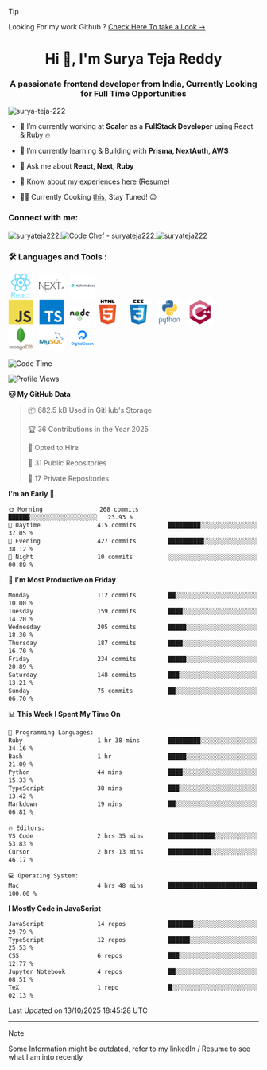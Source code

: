 > [!TIP]
> Looking For my work Github ? [Check Here To take a Look ->](https://github.com/suryateja-7)


<h1 align="center">Hi 👋, I'm Surya Teja Reddy</h1>
<h3 align="center">A passionate frontend developer from India, Currently Looking for Full Time Opportunities</h3>

<p align="left"> <img src="https://komarev.com/ghpvc/?username=surya-teja-222&label=Profile%20views&color=0e75b6&style=flat" alt="surya-teja-222" /> </p>

-   🔭 I’m currently working at **Scaler** as a **FullStack Developer** using React & Ruby 🔥

-   🌱 I’m currently learning & Building with **Prisma, NextAuth, AWS**

-   💬 Ask me about **React, Next, Ruby**

-   📄 Know about my experiences [here (Resume)](https://suryaa-codes.vercel.app/resume)

-   🧑‍🍳 Currently Cooking [this](https://suryaa-codes.vercel.app/), Stay Tuned! 😉

<h3 align="left">Connect with me:</h3>
<p align="left">
    <a href="https://linkedin.com/in/suryateja222" target="blank">
        <img align="center"
            src="https://raw.githubusercontent.com/rahuldkjain/github-profile-readme-generator/master/src/images/icons/Social/linked-in-alt.svg"
            alt="suryateja222"
            height="40"
            width="40"
        />
    </a>
    <a href="https://www.codechef.com/users/suryateja222" target="blank">
    <img align="center"
            src="https://d2beiqkhq929f0.cloudfront.net/public_assets/assets/000/073/618/original/Codechef_icon.jpg" alt="Code Chef - suryateja222" height="40"
            width="40" />
    </a>
    <a href="https://www.leetcode.com/suryateja222" target="blank"><img align="center"
            src="https://raw.githubusercontent.com/rahuldkjain/github-profile-readme-generator/master/src/images/icons/Social/leet-code.svg"
            alt="suryateja222" height="40" width="40" /></a>
</p>

### 🛠️  Languages and Tools :


<div id="frameworks">
    <img src="icons_readme/react.svg" title="react" alt="react" width="50" height="50"  />&nbsp;&nbsp;
    <img src="icons_readme/nextjs.svg" title="nextjs" alt="next" width="50" height="50"  />&nbsp;&nbsp;
    <img src="icons_readme/tailwindcss.svg" title="tailwindcss" alt="tailwindcss" width="50" height="50"  />&nbsp;&nbsp;
</div>


<div id="languages-oops" >
    <img src="icons_readme/javascript.svg" title="javascript" alt="javascript" width="50" height="50"  />&nbsp;&nbsp;
     <img src="https://raw.githubusercontent.com/devicons/devicon/master/icons/typescript/typescript-original.svg" title="Typescript" alt="Typescript" width="50" height="50"  />&nbsp;&nbsp;
     <img src="https://raw.githubusercontent.com/devicons/devicon/master/icons/nodejs/nodejs-original-wordmark.svg"
      alt="nodejs" width="40" height="40" />&nbsp;&nbsp;
    <img src="icons_readme/html5.svg" title="HTML5" alt="html5" width="50" height="50"  />&nbsp;&nbsp;
    <img src="icons_readme/css3.svg" title="CSS3" alt="CSS3" width="50" height="50"  />&nbsp;&nbsp;
    <img src="icons_readme/python.svg" title="Python" alt="python" width="50" height="50"  />&nbsp;&nbsp;
    <img src="icons_readme/cpp.svg" title="cpp" alt="cpp" width="50" height="50"  />&nbsp;&nbsp;
</div>

<div id="languages-dbs">
    <img src="icons_readme/mongodb.svg" title="Mongodb" alt="Mongodb" width="50" height="50"  />&nbsp;&nbsp;
    <img src="icons_readme/mysql.svg" title="MySql" alt="Mysql" width="50" height="50"  />&nbsp;&nbsp;
    <img src="icons_readme/digitalocean.svg" title="DigitalOcean" alt="DigitalOcean" width="50" height="50"  />&nbsp;&nbsp;



<!--START_SECTION:waka-->
![Code Time](http://img.shields.io/badge/Code%20Time-1%2C420%20hrs%2034%20mins-blue)

![Profile Views](http://img.shields.io/badge/Profile%20Views-0-blue)

**🐱 My GitHub Data** 

> 📦 682.5 kB Used in GitHub's Storage 
 > 
> 🏆 36 Contributions in the Year 2025
 > 
> 💼 Opted to Hire
 > 
> 📜 31 Public Repositories 
 > 
> 🔑 17 Private Repositories 
 > 
**I'm an Early 🐤** 

```text
🌞 Morning                268 commits         ██████░░░░░░░░░░░░░░░░░░░   23.93 % 
🌆 Daytime                415 commits         █████████░░░░░░░░░░░░░░░░   37.05 % 
🌃 Evening                427 commits         ██████████░░░░░░░░░░░░░░░   38.12 % 
🌙 Night                  10 commits          ░░░░░░░░░░░░░░░░░░░░░░░░░   00.89 % 
```
📅 **I'm Most Productive on Friday** 

```text
Monday                   112 commits         ██░░░░░░░░░░░░░░░░░░░░░░░   10.00 % 
Tuesday                  159 commits         ████░░░░░░░░░░░░░░░░░░░░░   14.20 % 
Wednesday                205 commits         █████░░░░░░░░░░░░░░░░░░░░   18.30 % 
Thursday                 187 commits         ████░░░░░░░░░░░░░░░░░░░░░   16.70 % 
Friday                   234 commits         █████░░░░░░░░░░░░░░░░░░░░   20.89 % 
Saturday                 148 commits         ███░░░░░░░░░░░░░░░░░░░░░░   13.21 % 
Sunday                   75 commits          ██░░░░░░░░░░░░░░░░░░░░░░░   06.70 % 
```


📊 **This Week I Spent My Time On** 

```text
💬 Programming Languages: 
Ruby                     1 hr 38 mins        █████████░░░░░░░░░░░░░░░░   34.16 % 
Bash                     1 hr                █████░░░░░░░░░░░░░░░░░░░░   21.09 % 
Python                   44 mins             ████░░░░░░░░░░░░░░░░░░░░░   15.33 % 
TypeScript               38 mins             ███░░░░░░░░░░░░░░░░░░░░░░   13.42 % 
Markdown                 19 mins             ██░░░░░░░░░░░░░░░░░░░░░░░   06.81 % 

🔥 Editors: 
VS Code                  2 hrs 35 mins       █████████████░░░░░░░░░░░░   53.83 % 
Cursor                   2 hrs 13 mins       ████████████░░░░░░░░░░░░░   46.17 % 

💻 Operating System: 
Mac                      4 hrs 48 mins       █████████████████████████   100.00 % 
```

**I Mostly Code in JavaScript** 

```text
JavaScript               14 repos            ███████░░░░░░░░░░░░░░░░░░   29.79 % 
TypeScript               12 repos            ██████░░░░░░░░░░░░░░░░░░░   25.53 % 
CSS                      6 repos             ███░░░░░░░░░░░░░░░░░░░░░░   12.77 % 
Jupyter Notebook         4 repos             ██░░░░░░░░░░░░░░░░░░░░░░░   08.51 % 
TeX                      1 repo              █░░░░░░░░░░░░░░░░░░░░░░░░   02.13 % 
```




 Last Updated on 13/10/2025 18:45:28 UTC
<!--END_SECTION:waka-->

---


> [!NOTE]
> Some Information might be outdated, refer to my linkedIn / Resume to see what I am into recently
